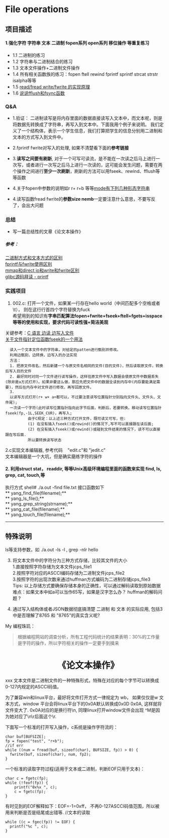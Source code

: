 # File operations

项目描述
------------------------------------------------------------------------------------------------------
#### 1.强化字符  字符串  文本  二进制  fopen系列 open系列 移位操作  等重复练习
* 1.1 二进制的练习  
* 1.2 字符串与二进制结合的练习  
* 1.3 文本文件操作+二进制文件操作
* 1.4 所有相关函数族的练习：fopen ftell rewind  fprintf sprintf strcat strstr isalpha等等  
* 1.5 [read/fread write/fwrite 的实现原理](https://blog.csdn.net/xiaofei0859/article/details/74686254)  
* 1.6 [说说fflush和fsync函数](https://blog.csdn.net/xiaofei0859/article/details/74686254)  

### Q&A  
* 1.验证： 二进制读写是将内存里面的数据直接读写入文本中，而文本呢，则是将数据先转换成了字符串，再写入到文本中。下面我用个例子来说明。
我们定义了一个结构体，表示一个学生信息，我们打算把学生的信息分别用二进制和文本的方式写入到文件中。

* 2.fprintf  fwrite对写入的处理, 如果不清楚看下面的**参考链接**  
* 3.**读写之间要有刷新**, 对于一个可写可读流，是不能在一次读之后马上进行一次写，或者进行一次写之后马上进行一次读的，这可能会发生问题，需要在两个操作之间进行**至少一次刷新**，刷新的方法可以用fseek、rewind、fflush等等函数  
* 4.关于fopen中参数的说明如r r+ r+b 等等[mode有下列几种形态字符串](https://blog.csdn.net/hjjph/article/details/7090770)  
* 4.读写函数fread fwrite的**参数size nemb**一定要注意什么意思，不要写反了，会出大问题  

### 总结
* 写一篇总结性的文章《论文本操作》  
##### **参考**：  
[二进制方式和文本方式的区别](https://blog.csdn.net/renjiewen1995/article/details/52108645)  
[fprintf与fwrite使用区别](https://blog.csdn.net/godenlove007/article/details/7721647)  
[mmap和direct io和write和fwrite区别](https://blog.csdn.net/xiaofei0859/article/details/74674631?locationNum=10&fps=1)  
[glibc源码拜读 - printf](https://blog.csdn.net/InsZVA/article/details/54234201)

### 实践项目  
1. 002.c: 打开一个文件，如果某一行存在hello world（中间匹配多个空格或者\t）， 则在这行行首四个字符替换为fuck  
  希望用到的知识有**字串匹配算法fopen+fwrite+fseek+ftell+fgets+isspace等等的使用和实现，要求代码可读性强+简洁美观**  

  关键参考：[C 语言 边读 边写入文件](https://www.cnblogs.com/easyfrog/archive/2011/12/27/2303919.html)  
  [关于文件指针定位函数fseek的一个用法](http://oldbbs.rupeng.com/thread-8189-1-1.html)  

```
  读入一个文本文件中的字符串，对给定的patten进行甄别并修改。
  利用边甄别，边转换，边写入的办法实现
  方法：
  1. 把原文件改名，然后新建一个与原文件名相同的文件(目的文件)，然后读取原文件，转换后写入目的文件
  2. 最好同时对同一个文件进行读写操作，这样往原文件中写入数据会使原文件中数据丢失(除非是a方式打开)。如果非要这么做，那应先把文件中的数据全读到内存中(内存要能满足需要)，然后在内存中对文件进行修改，再写回原文件。 
  3.
  以读写方式打开(r+ w+ a+都可以，不过要注意读写位置指针分别指向文件头、文件头、文件尾);
  一次读一个字符(此时读写位置指针指向此字节后面，判断后，若要转换，移动读写位置指针fseek(fp,-1L,SEEK_CUR)，再写入;
		  由于C规定：以上述三种方式打开文件，既可读又可写，但:
		  (1) 在没有插入fseek()或rewind()的情况下,写不可以直接跟在读后面;
		  (2) 在没有插入fseek()或rewind()或碰到文件结束的情况下，读不可以直接跟在写后面.
		  所以要转换读写状态
```
2.c实现文本编辑器, 参考代码&nbsp;&nbsp;&nbsp;&nbsp;"edit.c"和 "jedit.c"  
文本编辑器是一个大坑，但是确实磨练字符的操作  

#### 2. 利用struct stat， readdir, 等等Unix高级环境编程里面的函数来实现 find, ls, grep, cat, touch,等
执行方式 shell# ./a.out -find file.txt
接口函数如下  
** yang_find_file(filename);**   
** yang_ls_file();**  
** yang_grep_string(strname);**  
** yang_cat_file(filename);**  
** yang_touch_file(filename);**

---
## 特殊说明
ls等支持参数，如 ./a.out -ls -l  , grep -nIr hello  

3. 将文本文件中的字符分为三种方式存储，比较其文件的大小  
	1.直接按照字符存储为文本文件jcps_file1  
	2.按照字符对应的ASCCI编码存储为二进制文件jcps_file2  
	3.按照字符的出现次数来通过huffman方式编码为二进制存储jcps_file3  
	Tips: 以上存储方式要确保存储本身的正确性，可以通过解码读取到原始数据  
	难点：如果文本中如a可以当作65写，如果是汉字怎么办？ huffman的解码问题 ?  

4. 通过写入结构体或者JSON数据彻底搞清楚 二进制 和 文本 的实际应用, 包括3中是否理解了8765 和 "8765"的真实含义呢?

 My 编程珠玑：
 > 根据编程网站的调查分析，所有工程代码统计的结果表明：30%的工作量是字符的操作，所以字符相关的操作一定要手到擒来

# &nbsp;&nbsp;&nbsp;&nbsp;&nbsp;&nbsp;&nbsp;&nbsp;&nbsp;&nbsp;&nbsp;&nbsp;&nbsp;&nbsp;&nbsp;&nbsp;&nbsp;&nbsp;&nbsp;&nbsp;&nbsp;&nbsp;&nbsp;&nbsp; 《论文本操作》  
xxx
文本文件是二进制文件的一种特殊形式，特殊在对应的每个字节可以转换成0-127内规定的ASCCI码值。

为了兼容win和linux平台，最好将文件打开方式一律规定为 wb， 如果仅仅是w 文本方式，window 平台会将linux平台下的0x0A默认转换成0x0D 0x0A, 这样就将文件变大了. 0x0A对应的是换行符\n, 同理linux打开window文件会出现 ^M是因为她对应了\n\r后面这个\r.

下面写一个标准的打开写入操作，c系统是操作字符流的：

```  
char buf[BUFSIZE];
fp = fopen("test", "r+b");  
//if err
while ((num = fread(buf, sizeof(char), BUFSIZE, fp)) > 0) {
  fwrite(buf, sizeof(char), num, fp2);
}
```

一个标准的读取字符过程(适用于文本或二进制，判断EOF只用于文本)：
```
char c = fgetc(fp);
while (!feof(fp)) {
    printf("0x%x ", c);
    c = fgetc(fp);
}
```
有时见到的EOF解释如下：EOF=-1=0xff， 不再0-127ASCCI码值范围，所以被用来判断是否是结尾或出错等.
//文本的读取
```
while ((c = fgec(fp)) != EOF) {
  printf("%c ", c);
}
```

